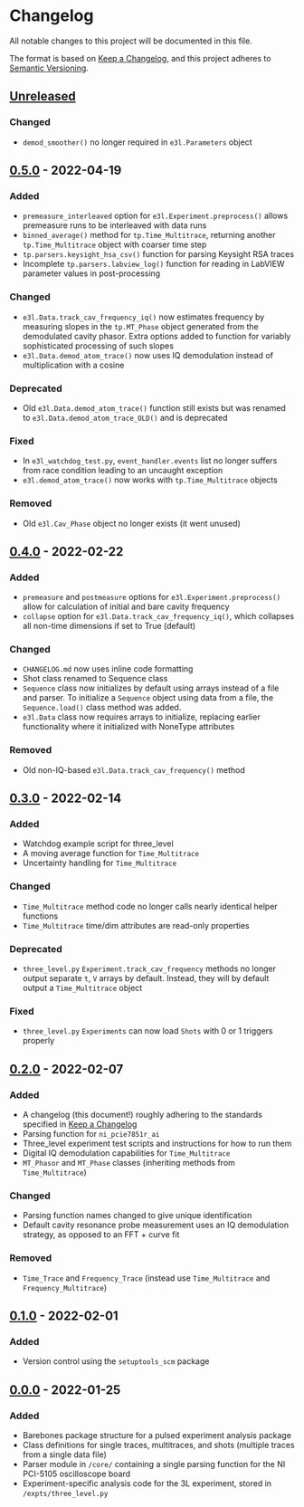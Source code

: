 # Changelog

All notable changes to this project will be documented in this file.

The format is based on [Keep a Changelog](https://keepachangelog.com/en/1.0.0/),
and this project adheres to [Semantic Versioning](https://semver.org/spec/v2.0.0.html).

## [Unreleased]

### Changed
- `demod_smoother()` no longer required in `e3l.Parameters` object

## [0.5.0] - 2022-04-19

### Added
- `premeasure_interleaved` option for `e3l.Experiment.preprocess()` allows premeasure runs to be interleaved with data runs
- `binned_average()` method for `tp.Time_Multitrace`, returning another `tp.Time_Multitrace` object with coarser time step
- `tp.parsers.keysight_hsa_csv()` function for parsing Keysight RSA traces
- Incomplete `tp.parsers.labview_log()` function for reading in LabVIEW parameter values in post-processing

### Changed
- `e3l.Data.track_cav_frequency_iq()` now estimates frequency by measuring slopes in the `tp.MT_Phase` object generated from the demodulated cavity phasor. Extra options added to function for variably sophisticated processing of such slopes
- `e3l.Data.demod_atom_trace()` now uses IQ demodulation instead of multiplication with a cosine

### Deprecated
- Old `e3l.Data.demod_atom_trace()` function still exists but was renamed to `e3l.Data.demod_atom_trace_OLD()` and is deprecated

### Fixed
- In `e3l_watchdog_test.py`, `event_handler.events` list no longer suffers from race condition leading to an uncaught exception
- `e3l.demod_atom_trace()` now works with `tp.Time_Multitrace` objects

### Removed
- Old `e3l.Cav_Phase` object no longer exists (it went unused)

## [0.4.0] - 2022-02-22

### Added
- `premeasure` and `postmeasure` options for `e3l.Experiment.preprocess()` allow for calculation of initial and bare cavity frequency
- `collapse` option for `e3l.Data.track_cav_frequency_iq()`, which collapses all non-time dimensions if set to True (default)

### Changed
- `CHANGELOG.md` now uses inline code formatting
- Shot class renamed to Sequence class
- `Sequence` class now initializes by default using arrays instead of a file and parser. To initialize a `Sequence` object using data from a file, the `Sequence.load()` class method was added.
- `e3l.Data` class now requires arrays to initialize, replacing earlier functionality where it initialized with NoneType attributes

### Removed
- Old non-IQ-based `e3l.Data.track_cav_frequency()` method

## [0.3.0] - 2022-02-14

### Added
- Watchdog example script for three_level
- A moving average function for `Time_Multitrace`
- Uncertainty handling for `Time_Multitrace`

### Changed
- `Time_Multitrace` method code no longer calls nearly identical helper functions
- `Time_Multitrace` time/dim attributes are read-only properties

### Deprecated
- `three_level.py` `Experiment.track_cav_frequency` methods no longer output separate `t`, `V` arrays by default. Instead, they will by default output a `Time_Multitrace` object

### Fixed
- `three_level.py` `Experiments` can now load `Shots` with 0 or 1 triggers properly

## [0.2.0] - 2022-02-07

### Added

- A changelog (this document!) roughly adhering to the standards specified in [Keep a Changelog](https://keepachangelog.com/en/1.0.0/)
- Parsing function for `ni_pcie7851r_ai`
- Three_level experiment test scripts and instructions for how to run them
- Digital IQ demodulation capabilities for `Time_Multitrace`
- `MT_Phasor` and `MT_Phase` classes (inheriting methods from `Time_Multitrace`)

### Changed
- Parsing function names changed to give unique identification
- Default cavity resonance probe measurement uses an IQ demodulation strategy, as opposed to an FFT + curve fit

### Removed
- `Time_Trace` and `Frequency_Trace` (instead use `Time_Multitrace` and `Frequency_Multitrace`)

## [0.1.0] - 2022-02-01

### Added

- Version control using the `setuptools_scm` package

## [0.0.0] - 2022-01-25

### Added

- Barebones package structure for a pulsed experiment analysis package
- Class definitions for single traces, multitraces, and shots (multiple traces from a single data file)
- Parser module in `/core/` containing a single parsing function for the NI PCI-5105 oscilloscope board
- Experiment-specific analysis code for the 3L experiment, stored in `/expts/three_level.py`

[Unreleased]: https://github.com/dylan-j-young/thompson-pulsed/compare/v0.5.0...HEAD
[0.5.0]: https://github.com/dylan-j-young/thompson-pulsed/compare/v0.4.0...v0.5.0
[0.4.0]: https://github.com/dylan-j-young/thompson-pulsed/compare/v0.3.0...v0.4.0
[0.3.0]: https://github.com/dylan-j-young/thompson-pulsed/compare/v0.2.0...v0.3.0
[0.2.0]: https://github.com/dylan-j-young/thompson-pulsed/compare/v0.1.0...v0.2.0
[0.1.0]: https://github.com/dylan-j-young/thompson-pulsed/compare/v0.0.0...v0.1.0
[0.0.0]: https://github.com/dylan-j-young/thompson-pulsed/tree/v0.0.0